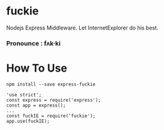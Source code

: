 # fuckie

Nodejs Express Middleware.
Let InternetExplorer do his best.
### Pronounce : fʌk·ki

# How To Use
```
npm install --save express-fuckie
```
```
'use strict';
const express = require('express');
const app = express();
...
const fuckIE = require('fuckie');
app.use(fuckIE);
```
